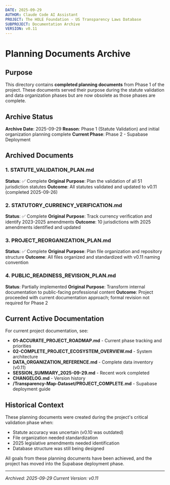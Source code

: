 ```yaml
---
DATE: 2025-09-29
AUTHOR: Claude Code AI Assistant
PROJECT: The HOLE Foundation - US Transparency Laws Database
SUBPROJECT: Documentation Archive
VERSION: v0.11
---
```


# Planning Documents Archive

## Purpose

This directory contains **completed planning documents** from Phase 1 of the project. These documents served their purpose during the statute validation and data organization phases but are now obsolete as those phases are complete.

## Archive Status

**Archive Date**: 2025-09-29
**Reason**: Phase 1 (Statute Validation) and initial organization planning complete
**Current Phase**: Phase 2 - Supabase Deployment

## Archived Documents

### 1. STATUTE_VALIDATION_PLAN.md
**Status**: ✅ Complete
**Original Purpose**: Plan the validation of all 51 jurisdiction statutes
**Outcome**: All statutes validated and updated to v0.11 (completed 2025-09-26)

### 2. STATUTORY_CURRENCY_VERIFICATION.md
**Status**: ✅ Complete
**Original Purpose**: Track currency verification and identify 2023-2025 amendments
**Outcome**: 10 jurisdictions with 2025 amendments identified and updated

### 3. PROJECT_REORGANIZATION_PLAN.md
**Status**: ✅ Complete
**Original Purpose**: Plan file organization and repository structure
**Outcome**: All files organized and standardized with v0.11 naming convention

### 4. PUBLIC_READINESS_REVISION_PLAN.md
**Status**: Partially implemented
**Original Purpose**: Transform internal documentation to public-facing professional content
**Outcome**: Project proceeded with current documentation approach; formal revision not required for Phase 2

## Current Active Documentation

For current project documentation, see:

- **01-ACCURATE_PROJECT_ROADMAP.md** - Current phase tracking and priorities
- **02-COMPLETE_PROJECT_ECOSYSTEM_OVERVIEW.md** - System architecture
- **DATA_ORGANIZATION_REFERENCE.md** - Complete data inventory (v0.11)
- **SESSION_SUMMARY_2025-09-29.md** - Recent work completed
- **CHANGELOG.md** - Version history
- **/Transparency-Map-Dataset/PROJECT_COMPLETE.md** - Supabase deployment guide

## Historical Context

These planning documents were created during the project's critical validation phase when:
- Statute accuracy was uncertain (v0.10 was outdated)
- File organization needed standardization
- 2025 legislative amendments needed identification
- Database structure was still being designed

All goals from these planning documents have been achieved, and the project has moved into the Supabase deployment phase.

---

*Archived: 2025-09-29*
*Current Version: v0.11*